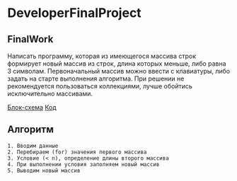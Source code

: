 # DeveloperFinalProject

## FinalWork

Написать программу, которая из имеющегося массива строк формирует новый массив из строк, длина которых меньше, либо равна 3 символам. Первоначальный массив можно ввести с клавиатуры, либо задать на старте выполнения алгоритма. При решении не рекомендуется пользоваться коллекциями, лучше обойтись исключительно массивами.

[Блок-схема](finalwork/1.drawio.png)  [Код](finalwork/Program.cs)


## Алгоритм

    1. Вводим данные
    2. Перебираем (for) значения первого массива
    3. Условие (< n), определение длины второго массива
    4. При выполнении условия заполняем новый массив
    5. Выводим новый массив

